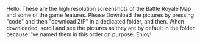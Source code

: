 Hello,
These are the high resolution screenshots of the Battle Royale Map and some of the game features.
Please Download the pictures by pressing "code" and then "download ZIP" in a dedicated folder, and then.
When downloaded, scroll and see the pictures as they are by default in the folder because I've named them in this order on purpose.
Enjoy!

